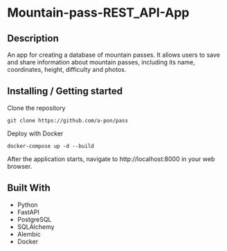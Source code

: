 # Mountain-pass-REST_API-App


## Description

An app for creating a database of mountain passes.
It allows users to save and share information about mountain passes,
including its name, coordinates, height, difficulty and photos.


## Installing / Getting started

Clone the repository
```shell
git clone https://github.com/a-pon/pass
```

Deploy with Docker
```shell
docker-compose up -d --build
```

After the application starts, navigate to http://localhost:8000 in your web browser.


## Built With

* Python
* FastAPI
* PostgreSQL
* SQLAlchemy
* Alembic
* Docker
